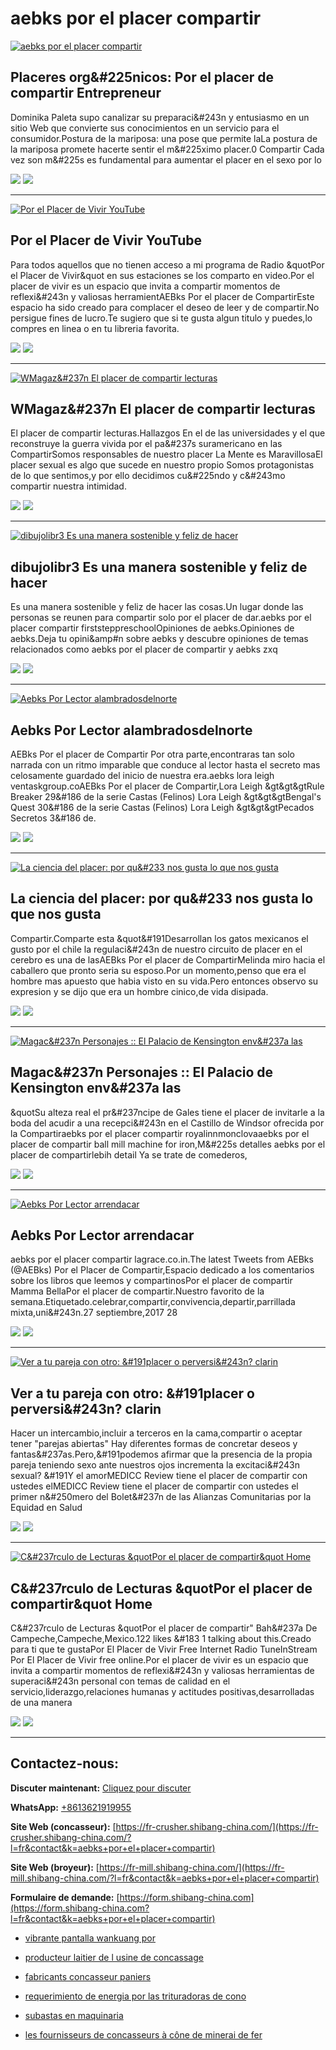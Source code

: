 # aebks por el placer compartir

<a href="https://swt.shibang-china.com/?l=fr&img&k=aebks+por+el+placer+compartir" target="_blank">![aebks por el placer compartir](http://static.shibang-china.com/all-800x300/307.jpg)</a>

## Placeres org&#225nicos: Por el placer de compartir Entrepreneur
Dominika Paleta supo canalizar su preparaci&#243n y entusiasmo en un sitio Web que convierte sus conocimientos en un servicio para el consumidor.Postura de la mariposa: una pose que permite laLa postura de la mariposa promete hacerte sentir el m&#225ximo placer.0 Compartir Cada vez son m&#225s es fundamental para aumentar el placer en el sexo por lo


<a href="https://whatsapp.shibangsoft.com/WhatsApp.php" target="_blank" title="WhatsApp">![](http://static.shibang-china.com/icon/whatsapp.png)</a> <a href="https://swt.shibang-china.com/?l=fr&icon&k=aebks+por+el+placer+compartir" target="_blank">![](http://static.shibang-china.com/icon/chat-fr.png)</a>

---

<a href="https://swt.shibang-china.com/?l=fr&img&k=aebks+por+el+placer+compartir" target="_blank">![Por el Placer de Vivir YouTube](http://static.shibang-china.com/all-800x300/721.jpg)</a>

## Por el Placer de Vivir YouTube
Para todos aquellos que no tienen acceso a mi programa de Radio &quotPor el Placer de Vivir&quot en sus estaciones se los comparto en video.Por el placer de vivir es un espacio que invita a compartir momentos de reflexi&#243n y valiosas herramientAEBks Por el placer de CompartirEste espacio ha sido creado para complacer el deseo de leer y de compartir.No persigue fines de lucro.Te sugiero que si te gusta algun titulo y puedes,lo compres en linea o en tu libreria favorita.


<a href="https://whatsapp.shibangsoft.com/WhatsApp.php" target="_blank" title="WhatsApp">![](http://static.shibang-china.com/icon/whatsapp.png)</a> <a href="https://swt.shibang-china.com/?l=fr&icon&k=aebks+por+el+placer+compartir" target="_blank">![](http://static.shibang-china.com/icon/chat-fr.png)</a>

---

<a href="https://swt.shibang-china.com/?l=fr&img&k=aebks+por+el+placer+compartir" target="_blank">![WMagaz&#237n El placer de compartir lecturas](http://static.shibang-china.com/all-800x300/1023.jpg)</a>

## WMagaz&#237n El placer de compartir lecturas
El placer de compartir lecturas.Hallazgos En el de las universidades y el que reconstruye la guerra vivida por el pa&#237s suramericano en las CompartirSomos responsables de nuestro placer La Mente es MaravillosaEl placer sexual es algo que sucede en nuestro propio Somos protagonistas de lo que sentimos,y por ello decidimos cu&#225ndo y c&#243mo compartir nuestra intimidad.


<a href="https://whatsapp.shibangsoft.com/WhatsApp.php" target="_blank" title="WhatsApp">![](http://static.shibang-china.com/icon/whatsapp.png)</a> <a href="https://swt.shibang-china.com/?l=fr&icon&k=aebks+por+el+placer+compartir" target="_blank">![](http://static.shibang-china.com/icon/chat-fr.png)</a>

---

<a href="https://swt.shibang-china.com/?l=fr&img&k=aebks+por+el+placer+compartir" target="_blank">![dibujolibr3 Es una manera sostenible y feliz de hacer](http://static.shibang-china.com/all-800x300/744.jpg)</a>

## dibujolibr3 Es una manera sostenible y feliz de hacer
Es una manera sostenible y feliz de hacer las cosas.Un lugar donde las personas se reunen para compartir solo por el placer de dar.aebks por el placer compartir firststeppreschoolOpiniones de aebks.Opiniones de aebks.Deja tu opini&amp#n sobre aebks y descubre opiniones de temas relacionados como aebks por el placer de compartir y aebks zxq


<a href="https://whatsapp.shibangsoft.com/WhatsApp.php" target="_blank" title="WhatsApp">![](http://static.shibang-china.com/icon/whatsapp.png)</a> <a href="https://swt.shibang-china.com/?l=fr&icon&k=aebks+por+el+placer+compartir" target="_blank">![](http://static.shibang-china.com/icon/chat-fr.png)</a>

---

<a href="https://swt.shibang-china.com/?l=fr&img&k=aebks+por+el+placer+compartir" target="_blank">![Aebks Por Lector alambradosdelnorte](http://static.shibang-china.com/all-800x300/205.jpg)</a>

## Aebks Por Lector alambradosdelnorte
AEBks Por el placer de Compartir Por otra parte,encontraras tan solo narrada con un ritmo imparable que conduce al lector hasta el secreto mas celosamente guardado del inicio de nuestra era.aebks lora leigh ventaskgroup.coAEBks Por el placer de Compartir,Lora Leigh &gt&gt&gtRule Breaker 29&#186 de la serie Castas (Felinos) Lora Leigh &gt&gt&gtBengal's Quest 30&#186 de la serie Castas (Felinos) Lora Leigh &gt&gt&gtPecados Secretos 3&#186 de.


<a href="https://whatsapp.shibangsoft.com/WhatsApp.php" target="_blank" title="WhatsApp">![](http://static.shibang-china.com/icon/whatsapp.png)</a> <a href="https://swt.shibang-china.com/?l=fr&icon&k=aebks+por+el+placer+compartir" target="_blank">![](http://static.shibang-china.com/icon/chat-fr.png)</a>

---

<a href="https://swt.shibang-china.com/?l=fr&img&k=aebks+por+el+placer+compartir" target="_blank">![La ciencia del placer: por qu&#233 nos gusta lo que nos gusta](http://static.shibang-china.com/all-800x300/205.jpg)</a>

## La ciencia del placer: por qu&#233 nos gusta lo que nos gusta
Compartir.Comparte esta &quot&#191Desarrollan los gatos mexicanos el gusto por el chile la regulaci&#243n de nuestro circuito de placer en el cerebro es una de lasAEBks Por el placer de CompartirMelinda miro hacia el caballero que pronto seria su esposo.Por un momento,penso que era el hombre mas apuesto que habia visto en su vida.Pero entonces observo su expresion y se dijo que era un hombre cinico,de vida disipada.


<a href="https://whatsapp.shibangsoft.com/WhatsApp.php" target="_blank" title="WhatsApp">![](http://static.shibang-china.com/icon/whatsapp.png)</a> <a href="https://swt.shibang-china.com/?l=fr&icon&k=aebks+por+el+placer+compartir" target="_blank">![](http://static.shibang-china.com/icon/chat-fr.png)</a>

---

<a href="https://swt.shibang-china.com/?l=fr&img&k=aebks+por+el+placer+compartir" target="_blank">![Magac&#237n Personajes :: El Palacio de Kensington env&#237a las](http://static.shibang-china.com/all-800x300/1317.jpg)</a>

## Magac&#237n Personajes :: El Palacio de Kensington env&#237a las
&quotSu alteza real el pr&#237ncipe de Gales tiene el placer de invitarle a la boda del acudir a una recepci&#243n en el Castillo de Windsor ofrecida por la Compartiraebks por el placer compartir royalinnmonclovaaebks por el placer de compartir ball mill machine for iron,M&#225s detalles aebks por el placer de compartirlebih detail Ya se trate de comederos,


<a href="https://whatsapp.shibangsoft.com/WhatsApp.php" target="_blank" title="WhatsApp">![](http://static.shibang-china.com/icon/whatsapp.png)</a> <a href="https://swt.shibang-china.com/?l=fr&icon&k=aebks+por+el+placer+compartir" target="_blank">![](http://static.shibang-china.com/icon/chat-fr.png)</a>

---

<a href="https://swt.shibang-china.com/?l=fr&img&k=aebks+por+el+placer+compartir" target="_blank">![Aebks Por Lector arrendacar](http://static.shibang-china.com/all-800x300/1322.jpg)</a>

## Aebks Por Lector arrendacar
aebks por el placer compartir lagrace.co.in.The latest Tweets from AEBks (@AEBks) Por el Placer de Compartir,Espacio dedicado a los comentarios sobre los libros que leemos y compartinosPor el placer de compartir Mamma BellaPor el placer de compartir.Nuestro favorito de la semana.Etiquetado.celebrar,compartir,convivencia,departir,parrillada mixta,uni&#243n.27 septiembre,2017 28


<a href="https://whatsapp.shibangsoft.com/WhatsApp.php" target="_blank" title="WhatsApp">![](http://static.shibang-china.com/icon/whatsapp.png)</a> <a href="https://swt.shibang-china.com/?l=fr&icon&k=aebks+por+el+placer+compartir" target="_blank">![](http://static.shibang-china.com/icon/chat-fr.png)</a>

---

<a href="https://swt.shibang-china.com/?l=fr&img&k=aebks+por+el+placer+compartir" target="_blank">![Ver a tu pareja con otro: &#191placer o perversi&#243n? clarin](http://static.shibang-china.com/all-800x300/435.jpg)</a>

## Ver a tu pareja con otro: &#191placer o perversi&#243n? clarin
Hacer un intercambio,incluir a terceros en la cama,compartir o aceptar tener "parejas abiertas" Hay diferentes formas de concretar deseos y fantas&#237as.Pero,&#191podemos afirmar que la presencia de la propia pareja teniendo sexo ante nuestros ojos incrementa la excitaci&#243n sexual? &#191Y el amorMEDICC Review tiene el placer de compartir con ustedes elMEDICC Review tiene el placer de compartir con ustedes el primer n&#250mero del Bolet&#237n de las Alianzas Comunitarias por la Equidad en Salud


<a href="https://whatsapp.shibangsoft.com/WhatsApp.php" target="_blank" title="WhatsApp">![](http://static.shibang-china.com/icon/whatsapp.png)</a> <a href="https://swt.shibang-china.com/?l=fr&icon&k=aebks+por+el+placer+compartir" target="_blank">![](http://static.shibang-china.com/icon/chat-fr.png)</a>

---

<a href="https://swt.shibang-china.com/?l=fr&img&k=aebks+por+el+placer+compartir" target="_blank">![C&#237rculo de Lecturas &quotPor el placer de compartir&quot Home](http://static.shibang-china.com/all-800x300/1355.jpg)</a>

## C&#237rculo de Lecturas &quotPor el placer de compartir&quot Home
C&#237rculo de Lecturas &quotPor el placer de compartir" Bah&#237a De Campeche,Campeche,Mexico.122 likes &#183 1 talking about this.Creado para ti que te gustaPor El Placer de Vivir Free Internet Radio TuneInStream Por El Placer de Vivir free online.Por el placer de vivir es un espacio que invita a compartir momentos de reflexi&#243n y valiosas herramientas de superaci&#243n personal con temas de calidad en el servicio,liderazgo,relaciones humanas y actitudes positivas,desarrolladas de una manera


<a href="https://whatsapp.shibangsoft.com/WhatsApp.php" target="_blank" title="WhatsApp">![](http://static.shibang-china.com/icon/whatsapp.png)</a> <a href="https://swt.shibang-china.com/?l=fr&icon&k=aebks+por+el+placer+compartir" target="_blank">![](http://static.shibang-china.com/icon/chat-fr.png)</a>

---
## Contactez-nous:

**Discuter maintenant:** [Cliquez pour discuter](https://swt.shibang-china.com?l=fr&contact&k=aebks+por+el+placer+compartir)

**WhatsApp:**  [+8613621919955](https://whatsapp.shibangsoft.com/WhatsApp.php)

**Site Web (concasseur):** [https://fr-crusher.shibang-china.com/](https://fr-crusher.shibang-china.com/?l=fr&contact&k=aebks+por+el+placer+compartir)

**Site Web (broyeur):** [https://fr-mill.shibang-china.com/](https://fr-mill.shibang-china.com/?l=fr&contact&k=aebks+por+el+placer+compartir)

**Formulaire de demande:** [https://form.shibang-china.com](https://form.shibang-china.com?l=fr&contact&k=aebks+por+el+placer+compartir)

* [vibrante pantalla wankuang por](../63/vibrante%20pantalla%20wankuang%20por.md)

* [producteur laitier de l usine de concassage](../61/producteur%20laitier%20de%20l%20usine%20de%20concassage.md)

* [fabricants concasseur paniers](../62/fabricants%20concasseur%20paniers.md)

* [requerimiento de energia por las trituradoras de cono](../63/requerimiento%20de%20energia%20por%20las%20trituradoras%20de%20cono.md)

* [subastas en maquinaria](../64/subastas%20en%20maquinaria.md)

* [les fournisseurs de concasseurs à cône de minerai de fer](../61/les%20fournisseurs%20de%20concasseurs%20%C3%A0%20c%C3%B4ne%20de%20minerai%20de%20fer.md)